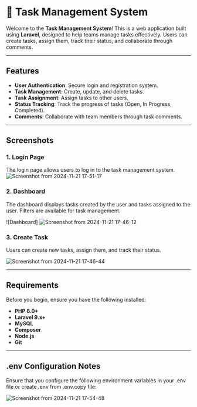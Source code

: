 # 📰 Task Management System

Welcome to the **Task Management System**! This is a web application built using **Laravel**, designed to help teams manage tasks effectively. Users can create tasks, assign them, track their status, and collaborate through comments.

---

## Features

- **User Authentication**: Secure login and registration system.
- **Task Management**: Create, update, and delete tasks.
- **Task Assignment**: Assign tasks to other users.
- **Status Tracking**: Track the progress of tasks (Open, In Progress, Completed).
- **Comments**: Collaborate with team members through task comments.

---

## Screenshots

### 1. **Login Page**
The login page allows users to log in to the task management system.
![Screenshot from 2024-11-21 17-51-17](https://github.com/user-attachments/assets/a147c8e3-b5e2-4460-8353-5f6e2ab02b24)



### 2. **Dashboard**
The dashboard displays tasks created by the user and tasks assigned to the user. Filters are available for task management.


![Dashboard]
![Screenshot from 2024-11-21 17-46-12](https://github.com/user-attachments/assets/da9090fc-9aee-481b-821d-3923da5f8b45)



### 3. **Create Task**
Users can create new tasks, assign them, and track their status.

![Screenshot from 2024-11-21 17-46-44](https://github.com/user-attachments/assets/bfb5a0a0-fc4c-43f9-ba63-a6f0498489d7)

---

## Requirements

Before you begin, ensure you have the following installed:

- **PHP 8.0+**
- **Laravel 9.x+**
- **MySQL**
- **Composer**
- **Node.js**
- **Git**

---


## .env Configuration Notes
Ensure that you configure the following environment variables in your .env file or create .env from .env.copy file:

![Screenshot from 2024-11-21 17-54-48](https://github.com/user-attachments/assets/9249ab06-2434-4b16-8798-3cfbc3b29960)

